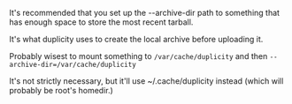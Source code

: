 It's recommended that you set up the --archive-dir path to something that has enough space to store the most recent tarball.

It's what duplicity uses to create the local archive before uploading it.

Probably wisest to mount something to `/var/cache/duplicity` and then `--archive-dir=/var/cache/duplicity`

It's not strictly necessary, but it'll use ~/.cache/duplicity instead (which will probably be root's homedir.)